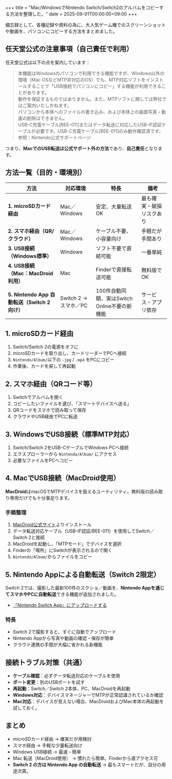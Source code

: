 +++
title = "Mac/WindowsでNintendo Switch/Switch2のアルバムをコピーする方法を整理した。"
date = 2025-09-01T00:00:00+09:00
+++

備忘録として、各種記録や資料の為に、大人気ゲーム機でのスクリーンショットや動画を、パソコンにコピーする方法をまとめました。

##  任天堂公式の注意事項（自己責任で利用）

任天堂公式は以下の点を案内しています：

> 本機能はWindowsのパソコンで利用できる機能ですが、Windows以外の環境（Mac OSなどMTP非対応のOS）でも、MTP対応ソフトをインストールすることで「USB接続でパソコンにコピー」する機能が利用できることがあります。  
> 動作を保証するものではありません。また、MTPソフトに関しては弊社ではご案内いたしかねます。  
> パソコンから本体へのファイルの書き込み、および本体上の画面写真・動画の削除はできません。  
> USB-C充電ケーブル[BEE-011]またはデータ転送に対応したUSB-IF認証ケーブルが必要です。USB-C充電ケーブル[BEE-011]のみ動作確認済です。  
> 参照：Nintendo公式サポートページ  

つまり、**MacでのUSB転送は公式サポート外の方法**であり、**自己責任**となります。

##  方法一覧（目的・環境別）

| 方法 | 対応環境 | 特長 | 備考 |
|------|-----------|------|------|
| **1. microSDカード経由** | Mac／Windows | 安定、大量転送OK | 最も確実・破損リスクあり |
| **2. スマホ経由（QR/クラウド）** | Mac／Windows | ケーブル不要、小容量向け | 手軽だが手間あり |
| **3. USB接続（Windows標準）** | Windows | ソフト不要で直結可能 | 一番単純 |
| **4. USB接続（Mac：MacDroid利用）** | Mac | Finderで直接転送可能 | 無料版でOK |
| **5. Nintendo App 自動転送（Switch 2向け）** | Switch 2 → スマホ／PC | 100件自動同期、実はSwitch Online不要の新機能 | サービス・アプリ依存 |


## 1. microSDカード経由

1. Switch/Switch 2の電源をオフに  
2. microSDカードを取り出し、カードリーダーでPCへ接続  
3. `Nintendo/Album/`以下の `.jpg` / `.mp4` をPCにコピー  
4. 作業後、カードを戻して再起動  


## 2. スマホ経由（QRコード等）

1. Switchでアルバムを開く  
2. コピーしたいファイルを選び、「スマートデバイスへ送る」  
3. QRコードをスマホで読み取って保存  
4. クラウドやUSB経由でPCに転送  


## 3. WindowsでUSB接続（標準MTP対応）

1. Switch/Switch 2をUSB-CケーブルでWindows PCへ接続  
2. エクスプローラーから `Nintendo/Album/` にアクセス  
3. 必要なファイルをPCへコピー  


## 4. MacでUSB接続（MacDroid使用）

**MacDroid**はmacOSでMTPデバイスを扱えるユーティリティ。無料版の読み取り専用だけでも十分事足ります。

### 手順整理

1. [MacDroid公式サイト](https://mac.eltima.com/jp/macdroid/)よりインストール  
2. データ転送対応ケーブル（USB-IF認証/BEE-011）を使用してSwitch／Switch 2と接続  
3. MacDroidを起動し、「MTPモード」でデバイスを選択  
4. Finderの「場所」にSwitchが表示されるので開く  
5. `Nintendo/Album/`からファイルをコピー  


## 5. Nintendo Appによる自動転送（Switch 2限定）

Switch 2では、撮影した最新100件のスクショ／動画を、**Nintendo Appを通じてスマホやPCに自動転送**できる機能が追加されました。
- [『Nintendo Switch App』にアップロードする](https://support.nintendo.com/jp/switch2/mastery/screenshot/sns/index.html)

### 特長

- Switch 2で撮影すると、すぐに自動でアップロード  
- Nintendo Appから写真や動画の確認・保存が簡単  
- クラウド連携の手間が大幅に省かれる新機能  


##  接続トラブル対策（共通）

- **ケーブル確認**：必ずデータ転送対応のケーブルを使用  
- **ポート変更**：別のUSBポートを試す  
- **再起動**：Switch／Switch 2本体、PC、MacDroidを再起動  
- **Windows対応**：デバイスマネージャーでMTPが正常認識されているか確認  
- **Mac対応**：デバイスが見えない場合、MacDroidおよびMac本体の再起動を試しておく。


##  まとめ

- microSDカード経由 → 確実だが用検討  
- スマホ経由 → 手軽な少量転送向け  
- Windows USB接続 → 最速・簡単  
- Mac 転送（MacDroid使用） → 慣れたら簡単。Finderから直アクセス可  
- **Switch 2 の方は Nintendo App の自動転送** → 最もスマートだが、自分の用途次第。
